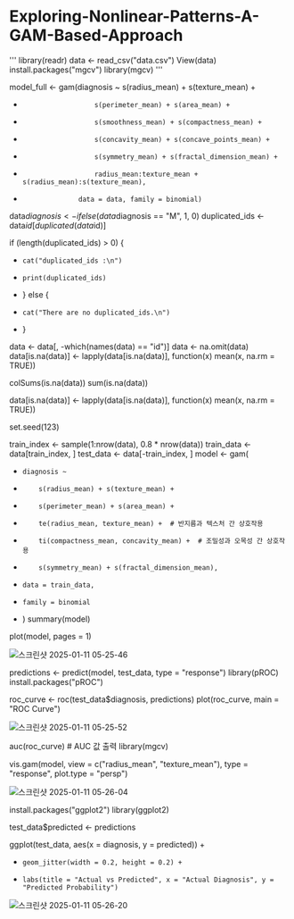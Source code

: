 # Exploring-Nonlinear-Patterns-A-GAM-Based-Approach


'''
library(readr)
data <- read_csv("data.csv")
View(data)
install.packages("mgcv")
library(mgcv)
'''


model_full <- gam(diagnosis ~ s(radius_mean) + s(texture_mean) + 
+                       s(perimeter_mean) + s(area_mean) + 
+                       s(smoothness_mean) + s(compactness_mean) + 
+                       s(concavity_mean) + s(concave_points_mean) + 
+                       s(symmetry_mean) + s(fractal_dimension_mean) + 
+                       radius_mean:texture_mean + s(radius_mean):s(texture_mean), 
+                   data = data, family = binomial)


data$diagnosis <- ifelse(data$diagnosis == "M", 1, 0)
duplicated_ids <- data$id[duplicated(data$id)]

if (length(duplicated_ids) > 0) {
+     cat("duplicated_ids :\n")
+     print(duplicated_ids)
+ } else {
+     cat("There are no duplicated_ids.\n")
+ }

data <- data[, -which(names(data) == "id")]
data <- na.omit(data)
data[is.na(data)] <- lapply(data[is.na(data)], function(x) mean(x, na.rm = TRUE))


colSums(is.na(data))
sum(is.na(data))

data[is.na(data)] <- lapply(data[is.na(data)], function(x) mean(x, na.rm = TRUE))

set.seed(123)

train_index <- sample(1:nrow(data), 0.8 * nrow(data))
train_data <- data[train_index, ]
test_data <- data[-train_index, ]
model <- gam(
+     diagnosis ~ 
+         s(radius_mean) + s(texture_mean) + 
+         s(perimeter_mean) + s(area_mean) + 
+         te(radius_mean, texture_mean) +  # 반지름과 텍스처 간 상호작용
+         ti(compactness_mean, concavity_mean) +  # 조밀성과 오목성 간 상호작용
+         s(symmetry_mean) + s(fractal_dimension_mean),
+     data = train_data,
+     family = binomial
+ )
summary(model)

plot(model, pages = 1)


![스크린샷 2025-01-11 05-25-46](https://github.com/user-attachments/assets/4193c325-f715-4e3d-a3d4-948ab14af8ad)




predictions <- predict(model, test_data, type = "response")
library(pROC)
install.packages("pROC")

roc_curve <- roc(test_data$diagnosis, predictions)
plot(roc_curve, main = "ROC Curve")


![스크린샷 2025-01-11 05-25-52](https://github.com/user-attachments/assets/fa2cb783-0cc9-4d14-a59d-911e4dc7d9a6)



auc(roc_curve)  # AUC 값 출력
library(mgcv)

vis.gam(model, view = c("radius_mean", "texture_mean"), type = "response", plot.type = "persp")

![스크린샷 2025-01-11 05-26-04](https://github.com/user-attachments/assets/5f2470e9-5360-497f-b831-ba4b9dca544c)



install.packages("ggplot2")
library(ggplot2)


test_data$predicted <- predictions



ggplot(test_data, aes(x = diagnosis, y = predicted)) +
+     geom_jitter(width = 0.2, height = 0.2) +
+     labs(title = "Actual vs Predicted", x = "Actual Diagnosis", y = "Predicted Probability")




![스크린샷 2025-01-11 05-26-20](https://github.com/user-attachments/assets/e414eecb-1032-43f3-b646-310f719245c2)












